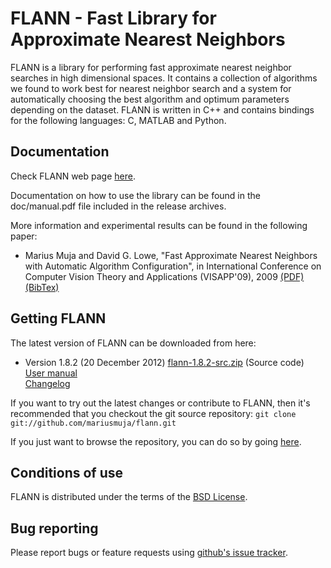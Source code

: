 FLANN - Fast Library for Approximate Nearest Neighbors
======================================================

FLANN is a library for performing fast approximate nearest neighbor searches in high dimensional spaces. It contains a collection of algorithms we found to work best for nearest neighbor search and a system for automatically choosing the best algorithm and optimum parameters depending on the dataset.
FLANN is written in C++ and contains bindings for the following languages: C, MATLAB and Python.


Documentation
-------------

Check FLANN web page [here](http://www.cs.ubc.ca/~mariusm/flann).

Documentation on how to use the library can be found in the doc/manual.pdf file included in the release archives.

More information and experimental results can be found in the following paper:

  * Marius Muja and David G. Lowe, "Fast Approximate Nearest Neighbors with Automatic Algorithm Configuration", in International Conference on Computer Vision Theory and Applications (VISAPP'09), 2009 [(PDF)](http://people.cs.ubc.ca/~mariusm/uploads/FLANN/flann_visapp09.pdf) [(BibTex)](http://people.cs.ubc.ca/~mariusm/index.php/FLANN/BibTex)


Getting FLANN
-------------

The latest version of FLANN can be downloaded from here:

 *  Version 1.8.2 (20 December 2012)
    [flann-1.8.2-src.zip](http://people.cs.ubc.ca/~mariusm/uploads/FLANN/flann-1.8.2-src.zip) (Source code)  
    [User manual](http://people.cs.ubc.ca/~mariusm/uploads/FLANN/flann_manual-1.8.2.pdf)  
    [Changelog](https://github.com/mariusmuja/flann/blob/master/ChangeLog)  

If you want to try out the latest changes or contribute to FLANN, then it's recommended that you checkout the git source repository: `git clone git://github.com/mariusmuja/flann.git`

If you just want to browse the repository, you can do so by going [here](https://github.com/mariusmuja/flann).


Conditions of use
-----------------

FLANN is distributed under the terms of the [BSD License](https://github.com/mariusmuja/flann/blob/master/COPYING).

Bug reporting
-------------

Please report bugs or feature requests using [github's issue tracker](http://github.com/mariusmuja/flann/issues).
